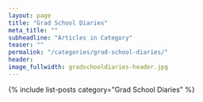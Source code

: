 ```yaml
---
layout: page
title: "Grad School Diaries"
meta_title: ""
subheadline: "Articles in Category"
teaser: ""
permalink: "/categories/grad-school-diaries/"
header:
image_fullwidth: gradschooldiaries-header.jpg
---
```

{% include list-posts category="Grad School Diaries" %}
